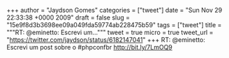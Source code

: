 
+++
author = "Jaydson Gomes"
categories = ["tweet"]
date = "Sun Nov 29 22:33:38 +0000 2009"
draft = false
slug = "15e9f8d3b3698ee09a049fda59774ab228475b59"
tags = ["tweet"]
title = """RT: @eminetto: Escrevi um..."""
tweet = true
micro = true
tweet_url = "https://twitter.com/jaydson/status/6182147041"
+++
RT: @eminetto: Escrevi um post sobre o #phpconfbr http://bit.ly/7LmOQ9
